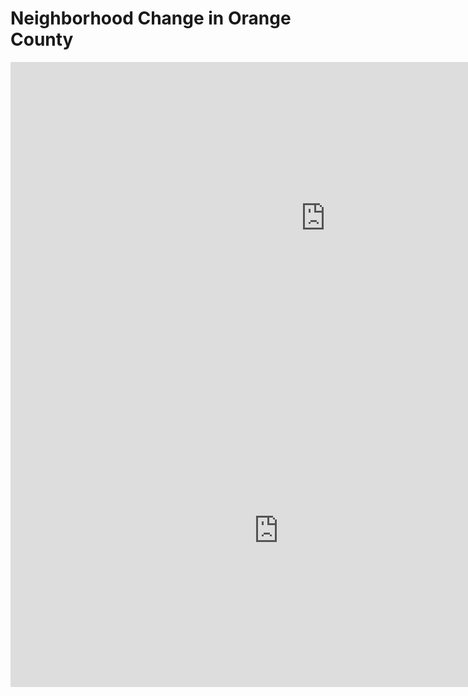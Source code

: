 # Neighborhood Change in Orange County
<iframe src="https://storymaps.arcgis.com/stories/0f5313402b2f407e97bea70b1708205f" width="200%" height="500px" frameborder="0" allowfullscreen allow="geolocation"></iframe>
<iframe src="https://storymaps.arcgis.com/stories/0f5313402b2f407e97bea70b1708205f" width="170%" height="500px" frameborder="0" allowfullscreen allow="geolocation"></iframe>
